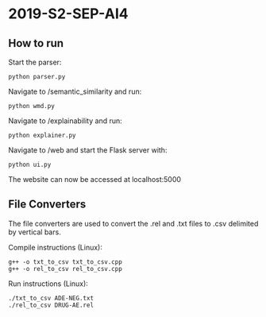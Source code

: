 # 2019-S2-SEP-AI4

## How to run

Start the parser:
```
python parser.py
```

Navigate to /semantic_similarity and run:

```
python wmd.py
```

Navigate to /explainability and run:
```
python explainer.py
```

Navigate to /web and start the Flask server with:

```
python ui.py
```

The website can now be accessed at localhost:5000

## File Converters

The file converters are used to convert the .rel and .txt files to .csv delimited by vertical bars.

Compile instructions (Linux):

```
g++ -o txt_to_csv txt_to_csv.cpp
g++ -o rel_to_csv rel_to_csv.cpp
```

Run instructions (Linux):

```
./txt_to_csv ADE-NEG.txt
./rel_to_csv DRUG-AE.rel
```